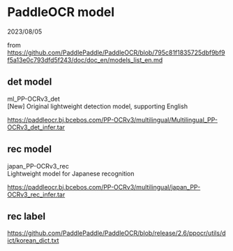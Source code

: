 # PaddleOCR model

2023/08/05

from <https://github.com/PaddlePaddle/PaddleOCR/blob/795c81f1835725dbf9bf9f5a13e0c793dfd5f243/doc/doc_en/models_list_en.md>

## det model

ml_PP-OCRv3_det  
[New] Original lightweight detection model, supporting English

<https://paddleocr.bj.bcebos.com/PP-OCRv3/multilingual/Multilingual_PP-OCRv3_det_infer.tar>

## rec model

japan_PP-OCRv3_rec  
Lightweight model for Japanese recognition

<https://paddleocr.bj.bcebos.com/PP-OCRv3/multilingual/japan_PP-OCRv3_rec_infer.tar>

## rec label

<https://github.com/PaddlePaddle/PaddleOCR/blob/release/2.6/ppocr/utils/dict/korean_dict.txt>
